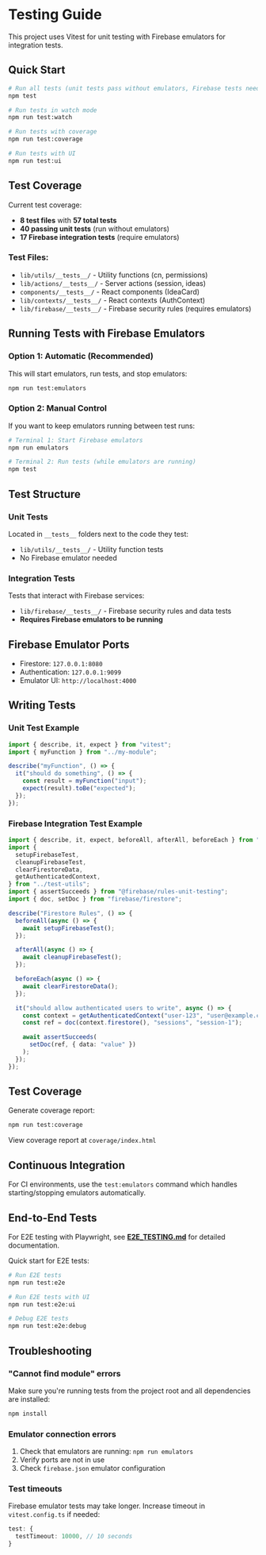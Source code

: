 # Testing Guide

This project uses Vitest for unit testing with Firebase emulators for integration tests.

## Quick Start

```bash
# Run all tests (unit tests pass without emulators, Firebase tests need emulators)
npm test

# Run tests in watch mode
npm run test:watch

# Run tests with coverage
npm run test:coverage

# Run tests with UI
npm run test:ui
```

## Test Coverage

Current test coverage:
- **8 test files** with **57 total tests**
- **40 passing unit tests** (run without emulators)
- **17 Firebase integration tests** (require emulators)

### Test Files:
- `lib/utils/__tests__/` - Utility functions (cn, permissions)
- `lib/actions/__tests__/` - Server actions (session, ideas)
- `components/__tests__/` - React components (IdeaCard)
- `lib/contexts/__tests__/` - React contexts (AuthContext)
- `lib/firebase/__tests__/` - Firebase security rules (requires emulators)

## Running Tests with Firebase Emulators

### Option 1: Automatic (Recommended)

This will start emulators, run tests, and stop emulators:

```bash
npm run test:emulators
```

### Option 2: Manual Control

If you want to keep emulators running between test runs:

```bash
# Terminal 1: Start Firebase emulators
npm run emulators

# Terminal 2: Run tests (while emulators are running)
npm test
```

## Test Structure

### Unit Tests
Located in `__tests__` folders next to the code they test:
- `lib/utils/__tests__/` - Utility function tests
- No Firebase emulator needed

### Integration Tests
Tests that interact with Firebase services:
- `lib/firebase/__tests__/` - Firebase security rules and data tests
- **Requires Firebase emulators to be running**

## Firebase Emulator Ports

- Firestore: `127.0.0.1:8080`
- Authentication: `127.0.0.1:9099`
- Emulator UI: `http://localhost:4000`

## Writing Tests

### Unit Test Example

```typescript
import { describe, it, expect } from "vitest";
import { myFunction } from "../my-module";

describe("myFunction", () => {
  it("should do something", () => {
    const result = myFunction("input");
    expect(result).toBe("expected");
  });
});
```

### Firebase Integration Test Example

```typescript
import { describe, it, expect, beforeAll, afterAll, beforeEach } from "vitest";
import {
  setupFirebaseTest,
  cleanupFirebaseTest,
  clearFirestoreData,
  getAuthenticatedContext,
} from "../test-utils";
import { assertSucceeds } from "@firebase/rules-unit-testing";
import { doc, setDoc } from "firebase/firestore";

describe("Firestore Rules", () => {
  beforeAll(async () => {
    await setupFirebaseTest();
  });

  afterAll(async () => {
    await cleanupFirebaseTest();
  });

  beforeEach(async () => {
    await clearFirestoreData();
  });

  it("should allow authenticated users to write", async () => {
    const context = getAuthenticatedContext("user-123", "user@example.com");
    const ref = doc(context.firestore(), "sessions", "session-1");

    await assertSucceeds(
      setDoc(ref, { data: "value" })
    );
  });
});
```

## Test Coverage

Generate coverage report:

```bash
npm run test:coverage
```

View coverage report at `coverage/index.html`

## Continuous Integration

For CI environments, use the `test:emulators` command which handles starting/stopping emulators automatically.

## End-to-End Tests

For E2E testing with Playwright, see **[E2E_TESTING.md](./E2E_TESTING.md)** for detailed documentation.

Quick start for E2E tests:
```bash
# Run E2E tests
npm run test:e2e

# Run E2E tests with UI
npm run test:e2e:ui

# Debug E2E tests
npm run test:e2e:debug
```

## Troubleshooting

### "Cannot find module" errors
Make sure you're running tests from the project root and all dependencies are installed:
```bash
npm install
```

### Emulator connection errors
1. Check that emulators are running: `npm run emulators`
2. Verify ports are not in use
3. Check `firebase.json` emulator configuration

### Test timeouts
Firebase emulator tests may take longer. Increase timeout in `vitest.config.ts` if needed:
```typescript
test: {
  testTimeout: 10000, // 10 seconds
}
```
